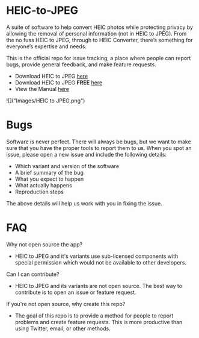 
# HEIC-to-JPEG
A suite of software to help convert HEIC photos while protecting privacy by allowing the removal of personal information (not in HEIC to JPEG). From the no fuss HEIC to JPEG, through to HEIC Converter, there’s something for everyone’s expertise and needs.

This is the official repo for issue tracking, a place where people can report bugs, provide general feedback, and make feature requests.

 - Download HEIC to JPEG [here](https://www.microsoft.com/store/apps/9N83TKCGNLK3)
 - Download HEIC to JPEG **FREE** [here](https://www.microsoft.com/store/apps/9NTVCMPJM5V3)
 - View the Manual [here](https://duckheadsoftware.com/#xl_xr_page_heic_to_jpeg)

![]("Images/HEIC to JPEG.png")

# Bugs

Software is never perfect. There will always be bugs, but we want to make sure that you have the proper tools to report them to us. When you spot an issue, please open a new issue and include the following details:
- Which variant and version of the software
- A brief summary of the bug
- What you expect to happen
- What actually happens
- Reproduction steps

The above details will help us work with you in fixing the issue. 


# FAQ

Why not open source the app?

- HEIC to JPEG and it's variants use sub-licensed components with special permission which would not be available to other developers. 

Can I can contribute?

- HEIC to JPEG and its variants are not open source. The best way to contribute is to open an issue or feature request.

If you're not open source, why create this repo?
- The goal of this repo is to provide a method for people to report problems and create feature requests. This is more productive than using Twitter, email, or other methods. 
